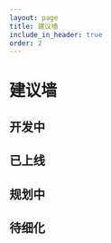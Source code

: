 ```yaml
---
layout: page
title: 建议墙
include_in_header: true
order: 2
---
```


# 建议墙

## 开发中

## 已上线

## 规划中

## 待细化

